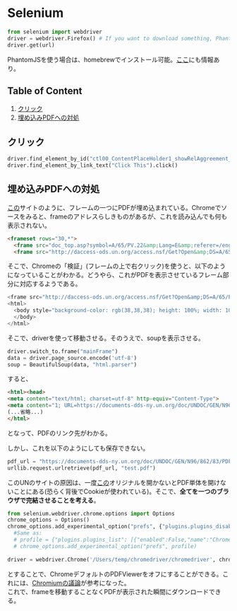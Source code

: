 # Selenium
```python
from selenium import webdriver
driver = webdriver.Firefox() # If you want to download something, PhantomJS cannot be used
driver.get(url) 
```
PhantomJSを使う場合は、homebrewでインストール可能。[ここ](https://github.com/Shusei-E/Code_Tips/blob/master/Python/BeautifulSoup.md#phantomjs)にも情報あり。

## Table of Content
1. [クリック](#クリック)
2. [埋め込みPDFへの対処](#埋め込みpdfへの対処)

## クリック
```python
driver.find_element_by_id("ctl00_ContentPlaceHolder1_showRelAggreement_imgExport").click()
driver.find_element_by_link_text("Click This").click() 
```

## 埋め込みPDFへの対処
[この](http://www.un.org/ga/search/view_doc.asp?symbol=A/65/PV.22)サイトのように、フレームの一つにPDFが埋め込まれている。Chromeでソースをみると、frameのアドレスらしきものがあるが、これを読み込んでも何も表示されない。
```html
<frameset rows="30,*">
  <frame src="doc_top.asp?symbol=A/65/PV.22&amp;Lang=E&amp;referer=/english/" name="topFrame" scrolling="NO" noresize title="Language versions">
  <frame src="http://daccess-ods.un.org/access.nsf/Get?Open&amp;DS=A/65/PV.22&amp;Lang=E" name="mainFrame" title="PDF Document">
```
そこで、Chromeの「検証」(フレームの上で右クリック)を使うと、以下のようになっていることがわかる。どうやら、これがPDFを表示させているフレーム部分に対応するようである。
```python
<frame src="http://daccess-ods.un.org/access.nsf/Get?Open&amp;DS=A/65/PV.22&amp;Lang=E" name="mainFrame" title="PDF Document">
<html>
  <body style="background-color: rgb(38,38,38); height: 100%; width: 100%; overflow: hidden; margin: 0"><embed width="100%" height="100%" name="plugin" id="plugin" src="https://documents-dds-ny.un.org/doc/UNDOC/GEN/N10/552/76/PDF/N1055276.pdf?OpenElement" type="application/pdf" internalinstanceid="221" title="">
  </body>
</html>
```
そこで、driverを使って移動させる。そのうえで、soupを表示させる。
```python
driver.switch_to.frame("mainFrame")
data = driver.page_source.encode('utf-8')
soup = BeautifulSoup(data, "html.parser")
```
すると、
```html
<html><head>
<meta content="text/html; charset=utf-8" http-equiv="Content-Type">
<meta content="1; URL=https://documents-dds-ny.un.org/doc/UNDOC/GEN/N96/862/83/PDF/N9686283.pdf?OpenElement" http-equiv="refresh">
(...省略...)
</html>
```
となって、PDFのリンク先がわかる。

しかし、これを以下のようにしても保存できない。
```python
pdf_url = "https://documents-dds-ny.un.org/doc/UNDOC/GEN/N96/862/83/PDF/N9686283.pdf?OpenElement"
urllib.request.urlretrieve(pdf_url, "test.pdf")
```

このUNのサイトの原因は、一度[この](http://www.un.org/ga/search/view_doc.asp?symbol=A/51/PV.11)オリジナルを開かないとPDF単体を開けないことにある(恐らく背後でCookieが使われている)。そこで、**全てを一つのブラウザで完結させることを考える**。
```python
from selenium.webdriver.chrome.options import Options
chrome_options = Options()
chrome_options.add_experimental_option("prefs", {"plugins.plugins_disabled": ['Chrome PDF Viewer'], "download.default_directory" : "/User/Save/Path"})
  #Same as:
  # profile = {"plugins.plugins_list": [{"enabled":False,"name":"Chrome PDF Viewer"}]}
  # chrome_options.add_experimental_option("prefs", profile)
  
driver = webdriver.Chrome('/Users/temp/chromedriver/chromedriver', chrome_options=chrome_options) 
```
とすることで、ChromeデフォルトのPDFViewerをオフにすることができる。これには、[Chromiumの議論](https://bugs.chromium.org/p/chromium/issues/detail?id=528436)が参考になった。  
これで、frameを移動することなくPDFが表示された瞬間にダウンロードできる。
